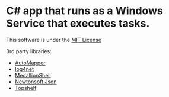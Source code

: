 # C# app that runs as a Windows Service that executes tasks.

This software is under the [MIT License](https://opensource.org/licenses/MIT)

3rd party libraries:
* [AutoMapper](https://github.com/AutoMapper/AutoMapper)
* [log4net](https://logging.apache.org/log4net/)
* [MedallionShell](https://github.com/madelson/MedallionShell)
* [Newtonsoft.Json](http://www.newtonsoft.com/json)
* [Topshelf](http://topshelf-project.com/)